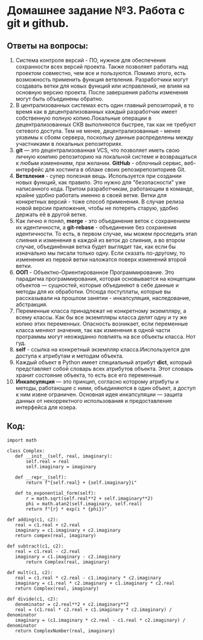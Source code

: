 # Домашнее задание №3. Работа с git и github.
## Ответы на вопросы:
 1) Система контроля версий - ПО, нужное для обеспечения сохранности всех версий проекта. Также позволяет работать над проектом совместно, чем все и пользуются. Помимо этого, есть возможность применить функция ветвления.  Разработчики могут создавать ветки для новых функций или исправлений, не влияя на основную версию проекта. После завершения работы изменения могут быть объединены обратно.
 2) В централизованных системах есть один главный репозиторий, в то время как в децентрализованных каждый разработчик имеет собственную полную копию.Локальные операции в децентрализованных СКВ выполняются быстрее, так как не требуют сетевого доступа. Тем не менее, децентрализованные - менее уязвимы к сбоям сервера, поскольку данные распределены между участниками в локальных репозиториях. 
 3) **git** — это децентрализованная VCS, что позволяет иметь свою личную компию репозиторию на локальной системе и возвращаться к любым изменениям, при желании. **GitHub** - облочный сервис, веб-интерфейс для хостинга в облаке своих репозирепозиториев Git. 
 4) **Ветвления** - супер полезная вещь. Используется при создании новых функций, как правило. Это нужно для "безопасности" уже написанного кода. Притом разработчикам, работающим в команде, крайне удобно работать именно в своей ветке. Ветки для конкретных версий - тоже способ применения. В случае релиза новой версии приложения, чтобы не потерять старую, удобно держать её в другой ветке.
 5) Как лично я понял, **merge** - это объединение веток с сохранением их идентичности, а **git-rebase** - объединение без сохранения идентичности. То есть, в первом случае, мы можем проследить этап слияния и изменения в каждой из веток до слияния, а во втором случае, объединённая ветка будет выглядит так, как если бы изначально мы писали только одну. Если сказать по-другому, то изменения из первой ветки наложатся поверх изменений второй ветки.
 6) **ООП** -  Объектно-Ориентированное Программирование. Это парадигма программирования, которая основывается на концепции объектов — сущностей, которые объединяют в себе данные и методы для их обработки. Отсюда поступлаты, которые вы рассказывали на прошлом занятии - инкапсуляция, наследование, абстракция. 
 7) Переменные класса принадлежат не конкретному экземпляру, а всему классы. Как бы все экземпляры класса делят одну и ту же копию этих переменных. Опасность возникает, если переменные класса меняют значения, так как изменения в одной части программы могут неожиданно повлиять на все объекты класса. Нот гуд.
 8) **self** - ссылка на конкретный экземпляр класса.Ииспользуется для доступа к атрибутам и методам объекта.
 9) Каждый объект в Python имеет специальный атрибут __dict__, который представляет собой словарь всех атрибутов объекта. Этот словарь хранит состояние объекта, то есть все его переменные.
 10) **Инкапсуляция** — это принцип, согласно которому атрибуты и методы, работающие с ними, объединяются в один объект, а доступ к ним извне ограничен. Основная идея инкапсуляции — защита данных от некорректного использования и предоставление интерфейса для юзера.
 
 ## Код:
 ```
import math

class Complex:
    def __init__(self, real, imaginary):
        self.real = real
        self.imaginary = imaginary

    def __repr__(self):
        return f"{self.real} + {self.imaginary}i"

    def to_exponential_form(self):
        r = math.sqrt(self.real**2 + self.imaginary**2)
        phi = math.atan2(self.imaginary, self.real)
        return f"{r} * exp(i * {phi})"

def adding(c1, c2):
    real = c1.real + c2.real
    imaginary = c1.imaginary + c2.imaginary
    return compex(real, imaginary)

def subtract(c1, c2):
    real = c1.real - c2.real
    imaginary = c1.imaginary - c2.imaginary
        return Complex(real, imaginary)

def mult(c1, c2):
    real = c1.real * c2.real - c1.imaginary * c2.imaginary
    imaginary = c1.real * c2.imaginary + c1.imaginary * c2.real
    return Complex(real, imaginary)

def divide(c1, c2):
    denominator = c2.real**2 + c2.imaginary**2
    real = (c1.real * c2.real + c1.imaginary * c2.imaginary) / denominator
    imaginary = (c1.imaginary * c2.real - c1.real * c2.imaginary) / denominator
    return ComplexNumber(real, imaginary)
```

    

 


